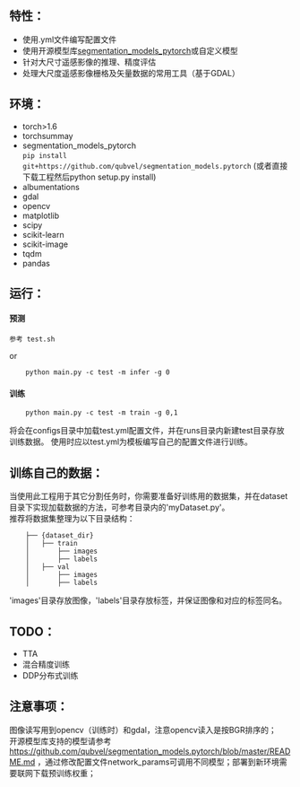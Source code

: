 ## 特性：
- 使用.yml文件编写配置文件
- 使用开源模型库[segmentation_models_pytorch](https://github.com/qubvel/segmentation_models.pytorch)或自定义模型
- 针对大尺寸遥感影像的推理、精度评估  
- 处理大尺度遥感影像栅格及矢量数据的常用工具（基于GDAL）

## 环境：
- torch>1.6
- torchsummay
- segmentation_models_pytorch  
    `pip install git+https://github.com/qubvel/segmentation_models.pytorch` (或者直接下载工程然后python setup.py install)
- albumentations
- gdal
- opencv
- matplotlib
- scipy
- scikit-learn
- scikit-image
- tqdm
- pandas

## 运行：
#### 预测
```shell
参考 test.sh
```
or  
```shell
    python main.py -c test -m infer -g 0
```
#### 训练
```shell
    python main.py -c test -m train -g 0,1
```
将会在configs目录中加载test.yml配置文件，并在runs目录内新建test目录存放训练数据。
使用时应以test.yml为模板编写自己的配置文件进行训练。


## 训练自己的数据：
当使用此工程用于其它分割任务时，你需要准备好训练用的数据集，并在dataset目录下实现加载数据的方法，可参考目录内的'myDataset.py'。  
推荐将数据集整理为以下目录结构：
```shell
    ├── {dataset_dir}
    │   ├── train
    │       ├── images
    │       ├── labels
    │   ├── val
    │       ├── images
    │       ├── labels
```
'images'目录存放图像，'labels'目录存放标签，并保证图像和对应的标签同名。  

## TODO：
- TTA
- 混合精度训练
- DDP分布式训练

## 注意事项：
图像读写用到opencv（训练时）和gdal，注意opencv读入是按BGR排序的；  
开源模型库支持的模型请参考 https://github.com/qubvel/segmentation_models.pytorch/blob/master/README.md ，通过修改配置文件network_params可调用不同模型；部署到新环境需要联网下载预训练权重；  

